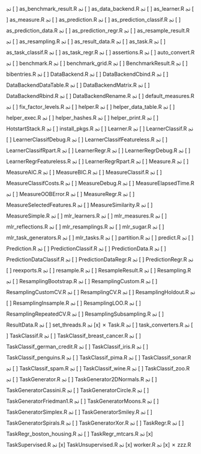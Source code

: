 
ﳒ [ ] as_benchmark_result.R
ﳒ [ ] as_data_backend.R
ﳒ [ ] as_learner.R
ﳒ [ ] as_measure.R
ﳒ [ ] as_prediction.R
ﳒ [ ] as_prediction_classif.R
ﳒ [ ] as_prediction_data.R
ﳒ [ ] as_prediction_regr.R
ﳒ [ ] as_resample_result.R
ﳒ [ ] as_resampling.R
ﳒ [ ] as_result_data.R
ﳒ [ ] as_task.R
ﳒ [ ] as_task_classif.R
ﳒ [ ] as_task_regr.R
ﳒ [ ] assertions.R
ﳒ [ ] auto_convert.R
ﳒ [ ] benchmark.R
ﳒ [ ] benchmark_grid.R
ﳒ [ ] BenchmarkResult.R
ﳒ [ ] bibentries.R
ﳒ [ ] DataBackend.R
ﳒ [ ] DataBackendCbind.R
ﳒ [ ] DataBackendDataTable.R
ﳒ [ ] DataBackendMatrix.R
ﳒ [ ] DataBackendRbind.R
ﳒ [ ] DataBackendRename.R
ﳒ [ ] default_measures.R
ﳒ [ ] fix_factor_levels.R
ﳒ [ ] helper.R
ﳒ [ ] helper_data_table.R
ﳒ [ ] helper_exec.R
ﳒ [ ] helper_hashes.R
ﳒ [ ] helper_print.R
ﳒ [ ] HotstartStack.R
ﳒ [ ] install_pkgs.R
ﳒ [ ] Learner.R
ﳒ [ ] LearnerClassif.R
ﳒ [ ] LearnerClassifDebug.R
ﳒ [ ] LearnerClassifFeatureless.R
ﳒ [ ] LearnerClassifRpart.R
ﳒ [ ] LearnerRegr.R
ﳒ [ ] LearnerRegrDebug.R
ﳒ [ ] LearnerRegrFeatureless.R
ﳒ [ ] LearnerRegrRpart.R
ﳒ [ ] Measure.R
ﳒ [ ] MeasureAIC.R
ﳒ [ ] MeasureBIC.R
ﳒ [ ] MeasureClassif.R
ﳒ [ ] MeasureClassifCosts.R
ﳒ [ ] MeasureDebug.R
ﳒ [ ] MeasureElapsedTime.R
ﳒ [ ] MeasureOOBError.R
ﳒ [ ] MeasureRegr.R
ﳒ [ ] MeasureSelectedFeatures.R
ﳒ [ ] MeasureSimilarity.R
ﳒ [ ] MeasureSimple.R
ﳒ [ ] mlr_learners.R
ﳒ [ ] mlr_measures.R
ﳒ [ ] mlr_reflections.R
ﳒ [ ] mlr_resamplings.R
ﳒ [ ] mlr_sugar.R
ﳒ [ ] mlr_task_generators.R
ﳒ [ ] mlr_tasks.R
ﳒ [ ] partition.R
ﳒ [ ] predict.R
ﳒ [ ] Prediction.R
ﳒ [ ] PredictionClassif.R
ﳒ [ ] PredictionData.R
ﳒ [ ] PredictionDataClassif.R
ﳒ [ ] PredictionDataRegr.R
ﳒ [ ] PredictionRegr.R
ﳒ [ ] reexports.R
ﳒ [ ] resample.R
ﳒ [ ] ResampleResult.R
ﳒ [ ] Resampling.R
ﳒ [ ] ResamplingBootstrap.R
ﳒ [ ] ResamplingCustom.R
ﳒ [ ] ResamplingCustomCV.R
ﳒ [ ] ResamplingCV.R
ﳒ [ ] ResamplingHoldout.R
ﳒ [ ] ResamplingInsample.R
ﳒ [ ] ResamplingLOO.R
ﳒ [ ] ResamplingRepeatedCV.R
ﳒ [ ] ResamplingSubsampling.R
ﳒ [ ] ResultData.R
ﳒ [ ] set_threads.R
ﳒ [x] ✗ Task.R
ﳒ [ ] task_converters.R
ﳒ [ ] TaskClassif.R
ﳒ [ ] TaskClassif_breast_cancer.R
ﳒ [ ] TaskClassif_german_credit.R
ﳒ [ ] TaskClassif_iris.R
ﳒ [ ] TaskClassif_penguins.R
ﳒ [ ] TaskClassif_pima.R
ﳒ [ ] TaskClassif_sonar.R
ﳒ [ ] TaskClassif_spam.R
ﳒ [ ] TaskClassif_wine.R
ﳒ [ ] TaskClassif_zoo.R
ﳒ [ ] TaskGenerator.R
ﳒ [ ] TaskGenerator2DNormals.R
ﳒ [ ] TaskGeneratorCassini.R
ﳒ [ ] TaskGeneratorCircle.R
ﳒ [ ] TaskGeneratorFriedman1.R
ﳒ [ ] TaskGeneratorMoons.R
ﳒ [ ] TaskGeneratorSimplex.R
ﳒ [ ] TaskGeneratorSmiley.R
ﳒ [ ] TaskGeneratorSpirals.R
ﳒ [ ] TaskGeneratorXor.R
ﳒ [ ] TaskRegr.R
ﳒ [ ] TaskRegr_boston_housing.R
ﳒ [ ] TaskRegr_mtcars.R
ﳒ [x] TaskSupervised.R
ﳒ [x] TaskUnsupervised.R
ﳒ [x] worker.R
ﳒ [x] ✗ zzz.R
